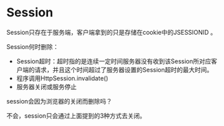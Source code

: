 # Session

Session只存在于服务端，客户端拿到的只是存储在cookie中的JSESSIONID 。

Session何时删除：
* Session超时：超时指的是连续一定时间服务器没有收到该Session所对应客户端的请求，并且这个时间超过了服务器设置的Session超时的最大时间。
* 程序调用HttpSession.invalidate()
* 服务器关闭或服务停止

session会因为浏览器的关闭而删除吗？

不会，session只会通过上面提到的3种方式去关闭。
